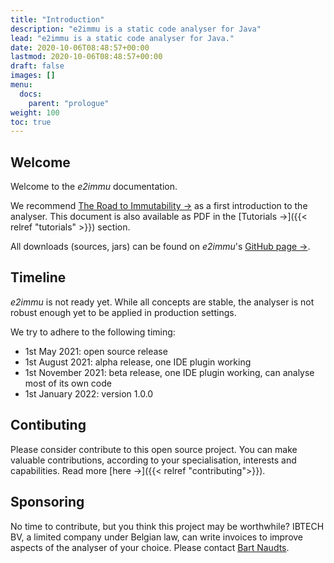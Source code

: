 ```yaml
---
title: "Introduction"
description: "e2immu is a static code analyser for Java"
lead: "e2immu is a static code analyser for Java."
date: 2020-10-06T08:48:57+00:00
lastmod: 2020-10-06T08:48:57+00:00
draft: false
images: []
menu:
  docs:
    parent: "prologue"
weight: 100
toc: true
---
```


## Welcome

Welcome to the _e2immu_ documentation.

We recommend [The Road to Immutability →](/road-to-immutability/000-main.html) as a first introduction to the analyser. This document is also available as PDF in the [Tutorials →]({{< relref "tutorials" >}}) section.

All downloads (sources, jars) can be found on _e2immu_'s [GitHub page →](https://github.com/e2immu).

## Timeline

_e2immu_ is not ready yet. While all concepts are stable, the analyser is not robust enough yet to be applied in production settings.

We try to adhere to the following timing:

* 1st May 2021: open source release
* 1st August 2021: alpha release, one IDE plugin working
* 1st November 2021: beta release, one IDE plugin working, can analyse most of its own code
* 1st January 2022: version 1.0.0

## Contibuting

Please consider contribute to this open source project. You can make valuable
contributions, according to your specialisation, interests and capabilities.
Read more [here →]({{< relref "contributing">}}).

## Sponsoring

No time to contribute, but you think this project may be worthwhile?
IBTECH BV, a limited company under Belgian law, can write invoices to improve aspects of the analyser of your choice.
Please contact [Bart Naudts](mailto:bart.naudts@e2immu.org).
